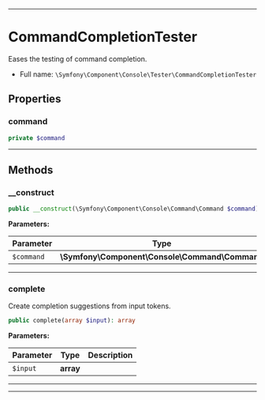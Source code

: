***

# CommandCompletionTester

Eases the testing of command completion.



* Full name: `\Symfony\Component\Console\Tester\CommandCompletionTester`



## Properties


### command



```php
private $command
```






***

## Methods


### __construct



```php
public __construct(\Symfony\Component\Console\Command\Command $command): mixed
```








**Parameters:**

| Parameter | Type | Description |
|-----------|------|-------------|
| `$command` | **\Symfony\Component\Console\Command\Command** |  |




***

### complete

Create completion suggestions from input tokens.

```php
public complete(array $input): array
```








**Parameters:**

| Parameter | Type | Description |
|-----------|------|-------------|
| `$input` | **array** |  |




***


***

